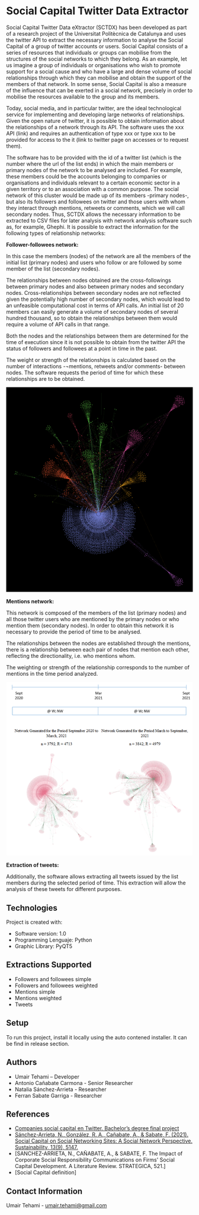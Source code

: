 # Social Capital Twitter Data Extractor
Social Capital Twitter Data eXtractor (SCTDX) has been developed as part of a research project of the Universitat Politècnica de Catalunya and uses the twitter API to extract the necessary information to analyse the Social Capital of a group of twitter accounts or users.
Social Capital consists of a series of resources that individuals or groups can mobilise from the structures of the social networks to which they belong. As an example, let us imagine a group of individuals or organisations who wish to promote support for a social cause and who have a large and dense volume of social relationships through which they can mobilise and obtain the support of the members of that network. In some sense, Social Capital is also a measure of the influence that can be exerted in a social network, precisely in order to mobilise the resources available to the group and its members.

Today, social media, and in particular twitter, are the ideal technological service for implementing and developing large networks of relationships. Given the open nature of twitter, it is possible to obtain information about the relationships of a network through its API. The software uses the xxx API (link) and requires an authentication of type xxx or type xxx to be provided for access to the it (link to twitter page on accesses or to request them).

The software has to be provided with the id of a twitter list (which is the number where the url of the list ends) in which the main members or primary nodes of the network to be analysed are included. For example, these members could be the accounts belonging to companies or organisations and individuals relevant to a certain economic sector in a given territory or to an association with a common purpose. The social network of this cluster would be made up of its members -primary nodes-, but also its followers and followees on twitter and those users with whom they interact through mentions, retweets or comments, which we will call secondary nodes. Thus, SCTDX allows the necessary information to be extracted to CSV files for later analysis with network analysis software such as, for example, Ghephi. It is possible to extract the information for the following types of relationship networks:

**Follower-followees network:**

In this case the members (nodes) of the network are all the members of the initial list (primary nodes) and users who follow or are followed by some member of the list (secondary nodes).

The relationships between nodes obtained are the cross-followings between primary nodes and also between primary nodes and secondary nodes. Cross-relationships between secondary nodes are not reflected given the potentially high number of secondary nodes, which would lead to an unfeasible computational cost in terms of API calls. An initial list of 20 members can easily generate a volume of secondary nodes of several hundred thousand, so to obtain the relationships between them would require a volume of API calls in that range.

Both the nodes and the relationships between them are determined for the time of execution since it is not possible to obtain from the twitter API the status of followers and followees at a point in time in the past.

The weight or strength of the relationships is calculated based on the number of interactions -¬mentions, retweets and/or comments- between nodes. The software requests the period of time for which these relationships are to be obtained.

![](images/image_followers.png)

**Mentions network:**

This network is composed of the members of the list (primary nodes) and all those twitter users who are mentioned by the primary nodes or who mention them (secondary nodes). In order to obtain this network it is necessary to provide the period of time to be analysed.

The relationships between the nodes are established through the mentions, there is a relationship between each pair of nodes that mention each other, reflecting the directionality, i.e. who mentions whom.

The weighting or strength of the relationship corresponds to the number of mentions in the time period analyzed.

![](images/image_mentions.png)

**Extraction of tweets:**

Additionally, the software allows extracting all tweets issued by the list members during the selected period of time. This extraction will allow the analysis of these tweets for different purposes.

## Technologies

Project is created with:
* Software version: 1.0
* Programming Lenguaje: Python
* Graphic Library: PyQT5

## Extractions Supported

- Followers and followees simple
- Followers and followees weighted
- Mentions simple
- Mentions weighted
- Tweets

## Setup

To run this project, install it locally using the auto contened installer. It can be find in release section.

## Authors

- Umair Tehami – Developer
- Antonio Cañabate Carmona - Senior Researcher
- Natalia Sánchez-Arrieta - Researcher
- Ferran Sabate Garriga - Researcher

## References

- [Companies social capital en Twitter. Bachelor’s degree final project](https://upcommons.upc.edu/handle/2117/353507)
- [Sánchez-Arrieta, N., González, R. A., Cañabate, A., & Sabate, F. (2021). Social Capital on Social Networking Sites: A Social Network Perspective. Sustainability, 13(9), 5147.](https://www.mdpi.com/2071-1050/13/9/5147) 
- [SANCHEZ-ARRIETA, N., CAÑABATE, A., & SABATE, F. The Impact of Corporate Social Responsibility Communications on Firms' Social Capital Development. A Literature Review. STRATEGICA, 521.] 
- [Social Capital definition]

## Contact Information

Umair Tehami - umair.tehami@gmail.com

